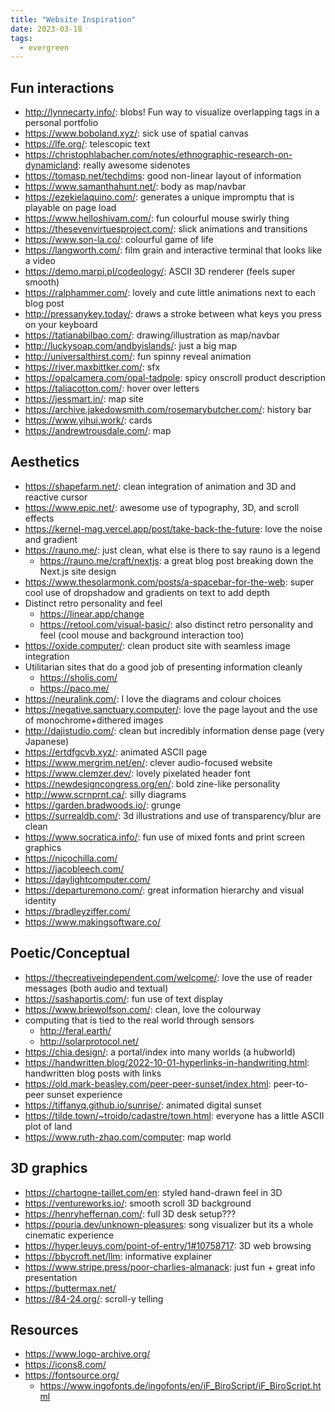 ```yaml
---
title: "Website Inspiration"
date: 2023-03-18
tags:
  - evergreen
---
```

## Fun interactions

- http://lynnecarty.info/: blobs! Fun way to visualize overlapping tags in a personal portfolio
- https://www.boboland.xyz/: sick use of spatial canvas
- https://lfe.org/: telescopic text
- https://christophlabacher.com/notes/ethnographic-research-on-dynamicland: really awesome sidenotes
- https://tomasp.net/techdims: good non-linear layout of information
- https://www.samanthahunt.net/: body as map/navbar
- https://ezekielaquino.com/: generates a unique impromptu that is playable on page load
- https://www.helloshivam.com/: fun colourful mouse swirly thing
- https://thesevenvirtuesproject.com/: slick animations and transitions
- https://www.son-la.co/: colourful game of life
- https://langworth.com/: film grain and interactive terminal that looks like a video
- https://demo.marpi.pl/codeology/: ASCII 3D renderer (feels super smooth)
- https://ralphammer.com/: lovely and cute little animations next to each blog post
- http://pressanykey.today/: draws a stroke between what keys you press on your keyboard
- https://tatianabilbao.com/: drawing/illustration as map/navbar
- http://luckysoap.com/andbyislands/: just a big map
- http://universalthirst.com/: fun spinny reveal animation
- https://river.maxbittker.com/: sfx
- https://opalcamera.com/opal-tadpole: spicy onscroll product description
- https://taliacotton.com/: hover over letters
- https://jessmart.in/: map site
- https://archive.jakedowsmith.com/rosemarybutcher.com/: history bar
- https://www.yihui.work/: cards
- https://andrewtrousdale.com/: map

## Aesthetics

- https://shapefarm.net/: clean integration of animation and 3D and reactive cursor
- https://www.epic.net/: awesome use of typography, 3D, and scroll effects
- https://kernel-mag.vercel.app/post/take-back-the-future: love the noise and gradient
- https://rauno.me/: just clean, what else is there to say rauno is a legend
  - https://rauno.me/craft/nextjs: a great blog post breaking down the Next.js site design
- https://www.thesolarmonk.com/posts/a-spacebar-for-the-web: super cool use of dropshadow and gradients on text to add depth
- Distinct retro personality and feel
  - https://linear.app/change
  - https://retool.com/visual-basic/: also distinct retro personality and feel (cool mouse and background interaction too)
- https://oxide.computer/: clean product site with seamless image integration
- Utilitarian sites that do a good job of presenting information cleanly
  - https://sholis.com/
  - https://paco.me/
- https://neuralink.com/: I love the diagrams and colour choices
- https://negative.sanctuary.computer/: love the page layout and the use of monochrome+dithered images
- http://dajistudio.com/: clean but incredibly information dense page (very Japanese)
- https://ertdfgcvb.xyz/: animated ASCII page
- https://www.mergrim.net/en/: clever audio-focused website
- https://www.clemzer.dev/: lovely pixelated header font
- https://newdesigncongress.org/en/: bold zine-like personality
- http://www.scrnprnt.ca/: silly diagrams
- https://garden.bradwoods.io/: grunge
- https://surrealdb.com/: 3d illustrations and use of transparency/blur are clean
- https://www.socratica.info/: fun use of mixed fonts and print screen graphics
- https://nicochilla.com/
- https://jacobleech.com/
- https://daylightcomputer.com/
- https://departuremono.com/: great information hierarchy and visual identity
- https://bradleyziffer.com/
- https://www.makingsoftware.co/

## Poetic/Conceptual

- https://thecreativeindependent.com/welcome/: love the use of reader messages (both audio and textual)
- https://sashaportis.com/: fun use of text display
- https://www.briewolfson.com/: clean, love the colourway
- computing that is tied to the real world through sensors
  - http://feral.earth/
  - http://solarprotocol.net/
- https://chia.design/: a portal/index into many worlds (a hubworld)
- https://handwritten.blog/2022-10-01-hyperlinks-in-handwriting.html: handwritten blog posts with links
- https://old.mark-beasley.com/peer-peer-sunset/index.html: peer-to-peer sunset experience
- https://tiffanyq.github.io/sunrise/: animated digital sunset
- https://tilde.town/~troido/cadastre/town.html: everyone has a little ASCII plot of land
- https://www.ruth-zhao.com/computer: map world

## 3D graphics

- https://chartogne-taillet.com/en: styled hand-drawn feel in 3D
- https://ventureworks.io/: smooth scroll 3D background
- https://henryheffernan.com/: full 3D desk setup???
- https://pouria.dev/unknown-pleasures: song visualizer but its a whole cinematic experience
- https://hyper.leuys.com/point-of-entry/1#10758717: 3D web browsing
- https://bbycroft.net/llm: informative explainer
- https://www.stripe.press/poor-charlies-almanack: just fun + great info presentation
- https://buttermax.net/
- https://84-24.org/: scroll-y telling

## Resources

- https://www.logo-archive.org/
- https://icons8.com/
- https://fontsource.org/
  - https://www.ingofonts.de/ingofonts/en/iF_BiroScript/iF_BiroScript.html
